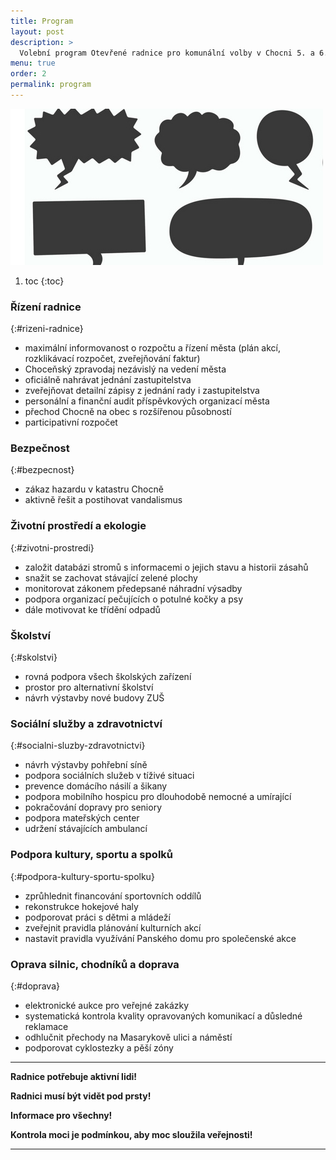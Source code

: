 ```yaml
---
title: Program
layout: post
description: >
  Volební program Otevřené radnice pro komunální volby v Chocni 5. a 6. října 2018
menu: true
order: 2
permalink: program
---
```


![](/assets/img/agenda.jpg)

1. toc
{:toc}

### Řízení radnice
{:#rizeni-radnice}

 - maximální informovanost o rozpočtu a řízení města (plán akcí, rozklikávací rozpočet, zveřejňování faktur)
 - Choceňský zpravodaj nezávislý na vedení města
 - oficiálně nahrávat jednání zastupitelstva
 - zveřejňovat detailní zápisy z jednání rady i zastupitelstva
 - personální a finanční audit příspěvkových organizací města
 - přechod Chocně na obec s rozšířenou působností
 - participativní rozpočet
 
### Bezpečnost
{:#bezpecnost}
 - zákaz hazardu v katastru Chocně
 - aktivně řešit a postihovat vandalismus

### Životní prostředí a ekologie
{:#zivotni-prostredi}
 - založit databázi stromů s informacemi o jejich stavu a historii zásahů
 - snažit se zachovat stávající zelené plochy
 - monitorovat zákonem předepsané náhradní výsadby
 - podpora organizací pečujících o potulné kočky a psy
 - dále motivovat ke třídění odpadů
 
### Školství
{:#skolstvi}
 - rovná podpora všech školských zařízení
 - prostor pro alternativní školství
 - návrh výstavby nové budovy ZUŠ

### Sociální služby a zdravotnictví
{:#socialni-sluzby-zdravotnictvi}
 - návrh výstavby pohřební síně
 - podpora sociálních služeb v tíživé situaci
 - prevence domácího násilí a šikany
 - podpora mobilního hospicu pro dlouhodobě nemocné a umírající
 - pokračování dopravy pro seniory
 - podpora mateřských center
 - udržení stávajících ambulancí

### Podpora kultury, sportu a spolků
{:#podpora-kultury-sportu-spolku}
 - zprůhlednit financování sportovních oddílů
 - rekonstrukce hokejové haly
 - podporovat práci s dětmi a mládeží
 - zveřejnit pravidla plánování kulturních akcí
 - nastavit pravidla využívání Panského domu pro společenské akce

### Oprava silnic, chodníků a doprava
{:#doprava}
 - elektronické aukce pro veřejné zakázky
 - systematická kontrola kvality opravovaných komunikací a důsledné reklamace
 - odhlučnit přechody na Masarykově ulici a náměstí
 - podporovat cyklostezky a pěší zóny

---

__Radnice potřebuje aktivní lidi!__

__Radnici musí být vidět pod prsty!__

__Informace pro všechny!__

__Kontrola moci je podmínkou, aby moc sloužila veřejnosti!__

---
